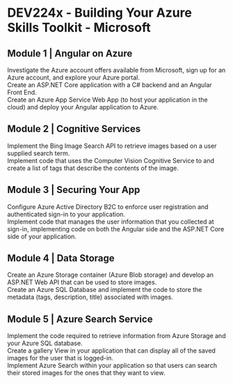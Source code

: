 # DEV224x - Building Your Azure Skills Toolkit - Microsoft

## Module 1 | Angular on Azure

Investigate the Azure account offers available from Microsoft, sign up for an Azure account, and explore your Azure portal.\
Create an ASP.NET Core application with a C# backend and an Angular Front End.\
Create an Azure App Service Web App (to host your application in the cloud) and deploy your Angular application to Azure.

## Module 2 | Cognitive Services

Implement the Bing Image Search API to retrieve images based on a user supplied search term.\
Implement code that uses the Computer Vision Cognitive Service to and create a list of tags that describe the contents of the image.

## Module 3 | Securing Your App

Configure Azure Active Directory B2C to enforce user registration and authenticated sign-in to your application.\
Implement code that manages the user information that you collected at sign-in, implementing code on both the Angular side and the ASP.NET Core side of your application.

## Module 4 | Data Storage

Create an Azure Storage container (Azure Blob storage) and develop an ASP.NET Web API that can be used to store images.\
Create an Azure SQL Database and implement the code to store the metadata (tags, description, title) associated with images.

## Module 5 | Azure Search Service

Implement the code required to retrieve information from Azure Storage and your Azure SQL database.\
Create a gallery View in your application that can display all of the saved images for the user that is logged-in.\
Implement Azure Search within your application so that users can search their stored images for the ones that they want to view.